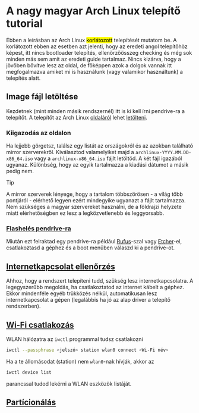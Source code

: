 # A nagy magyar Arch Linux telepítő tutorial
Ebben a leírásban az Arch Linux <mark>korlátozott</mark> telepítését mutatom be.
A korlátozott ebben az esetben azt jelenti, hogy az eredeti angol telepítőhöz képest, itt nincs bootloader telepítés, ellenőrzőösszeg checking és még sok minden más sem amit az eredeti guide tartalmaz. Nincs kizárva, hogy a jövőben bővítve lesz az oldal, de főképpen azok a dolgok vannak itt megfogalmazva amiket mi is használunk (vagy valamikor használtunk) a telepítés alatt.
## Image fájl letöltése
Kezdetnek (mint minden másik rendszernél) itt is ki kell írni pendrive-ra a telepítőt. A telepítőt az Arch Linux [oldaláról](https://archlinux.org) lehet [letölteni](https://archlinux.org/download).
### Kiigazodás az oldalon
Ha lejjebb görgetsz, találsz egy listát az országokról és az azokban található mirror szerverekről.
Kiválasztod valamelyiket majd a `archlinux-YYYY.MM.DD-x86_64.iso` vagy a `archlinux-x86_64.iso` fájlt letöltöd.
A két fájl igazából ugyanaz. Különbség, hogy az egyik tartalmazza a kiadási dátumot a másik pedig nem.
> [!TIP]
> A mirror szerverek lényege, hogy a tartalom többszörösen - a világ több pontjáról - elérhető legyen ezért mindegyike ugyanazt a fájlt tartalmazza.
> Nem szükséges a magyar szervereket használni, de a földrajzi helyzete miatt elérhetőségben ez lesz a legközvetlenebb és leggyorsabb.
### [Flashelés pendrive-ra](https://wiki.archlinux.org/title/Installation_guide#Prepare_an_installation_medium)
Miután ezt felraktad egy pendrive-ra például [Rufus](https://rufus.ie/hu)-szal vagy [Etcher](https://etcher.balena.io)-el, csatlakoztasd a géphez és a boot menüben válaszd ki a pendrive-ot.
## [Internetkapcsolat ellenőrzés](https://wiki.archlinux.org/title/Installation_guide#Connect_to_the_internet)
Ahhoz, hogy a rendszert telepíteni tudd, szükség lesz internetkapcsolatra.
A legegyszerűbb megoldás, ha csatlakoztatod az internet kábelt a géphez. Ekkor mindenféle egyéb trükközés nélkül, automatikusan lesz internetkapcsolat a gépen (legalábbis ha jó az alap driver a telepítő rendszerben).
## [Wi-Fi csatlakozás](https://wiki.archlinux.org/title/Iwd#Connect_to_a_network)
WLAN hálózatra az `iwctl` programmal tudsz csatlakozni
```bash
iwctl --passphrase <jelszó> station wlan0 connect <Wi-Fi név>
```
Ha a te állomásodat (station) nem `wlan0`-nak hívják, akkor az
```bash
iwctl device list
```
parancssal tudod lekérni a WLAN eszközök listáját.
## [Partícionálás](https://wiki.archlinux.org/title/Installation_guide#Partition_the_disks)
